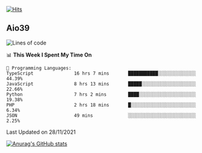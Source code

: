 [![Hits](https://hits.seeyoufarm.com/api/count/incr/badge.svg?url=https%3A%2F%2Fgithub.com%2Faio39&count_bg=%2339C5BB&title_bg=%23555555&icon=&icon_color=%23E7E7E7&title=hits&edge_flat=false)](https://hits.seeyoufarm.com)

## Aio39

<!--START_SECTION:waka-->
![Lines of code](https://img.shields.io/badge/From%20Hello%20World%20I%27ve%20Written-1.5%20million%20lines%20of%20code-blue)

📊 **This Week I Spent My Time On** 

```text
💬 Programming Languages: 
TypeScript               16 hrs 7 mins       ███████████░░░░░░░░░░░░░░   44.39% 
JavaScript               8 hrs 13 mins       █████░░░░░░░░░░░░░░░░░░░░   22.66% 
Python                   7 hrs 2 mins        ████░░░░░░░░░░░░░░░░░░░░░   19.38% 
PHP                      2 hrs 18 mins       █░░░░░░░░░░░░░░░░░░░░░░░░   6.34% 
JSON                     49 mins             ░░░░░░░░░░░░░░░░░░░░░░░░░   2.25%

```


 Last Updated on 28/11/2021
<!--END_SECTION:waka-->
[![Anurag's GitHub stats](https://github-readme-stats.vercel.app/api?username=aio39)](https://github.com/anuraghazra/github-readme-stats)

<!--
**aio39/aio39** is a ✨ _special_ ✨ repository because its `README.md` (this file) appears on your GitHub profile.

Here are some ideas to get you started:

- 🔭 I’m currently working on ...
- 🌱 I’m currently learning ...
- 👯 I’m looking to collaborate on ...
- 🤔 I’m looking for help with ...
- 💬 Ask me about ...
- 📫 How to reach me: ...
- 😄 Pronouns: ...
- ⚡ Fun fact: ...
-->
